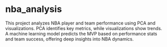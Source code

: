 # nba_analysis
This project analyzes NBA player and team performance using PCA and visualizations. PCA identifies key metrics, while visualizations show trends. A machine learning model predicts the MVP based on performance stats and team success, offering deep insights into NBA dynamics.
